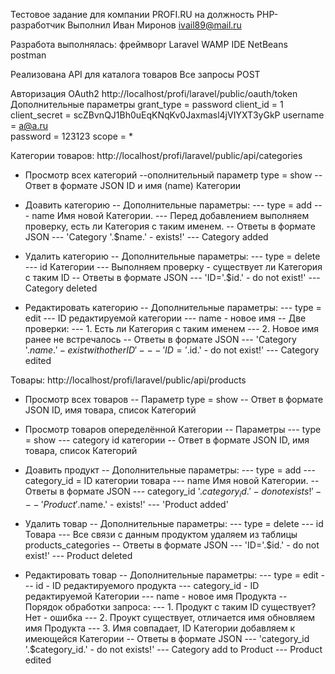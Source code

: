 Тестовое задание для компании PROFI.RU на должность PHP- разработчик
Выполнил Иван Миронов ivail89@mail.ru 

Разработа выполнялась: 
фреймворr Laravel 
WAMP
IDE NetBeans
postman

Реализована API для каталога товаров
Все запросы POST

Авторизация OAuth2
http://localhost/profi/laravel/public/oauth/token
Дополнительные параметры
grant_type = password
client_id = 1
client_secret = scZBvnQJ1Bh0uEqKNqKv0Jaxmasl4jVIYXT3yGkP
username = a@a.ru	
password = 123123
scope = *

Категории товаров:
http://localhost/profi/laravel/public/api/categories
- Просмотр всех категорий
--ополнительный параметр type = show
--Ответ в формате JSON ID и имя (name) Категории

- Доавить категорию
-- Дополнительные параметры:
--- type = add
--- name Имя новой Категории.
--- Перед добавлением выполняем проверку, есть ли Категория с таким именем.
-- Ответы в формате JSON
--- 'Category '.$name.' - exists!'
--- Category added

- Удалить категорию
-- Дополнительные параметры:
--- type = delete
--- id Категории
--- Выполняем проверку - существует ли Категория с таким ID
-- Ответы в формате JSON
--- 'ID='.$id.' - do not exist!'
--- Category deleted

- Редактировать категорию
-- Дополнительные параметры:
--- type = edit
--- ID редактируемой категории
--- name - новое имя
-- Две проверки:
--- 1. Есть ли Категория с таким именем
--- 2. Новое имя ранее не встречалось
-- Ответы в формате JSON
--- 'Category '.$name.' - exist with other ID'
--- 'ID='.$id.' - do not exist!'
--- Category edited

Товары:
http://localhost/profi/laravel/public/api/products
- Просмотр всех товаров
-- Параметр type = show
-- Ответ в формате JSON ID, имя товара, список Категорий
- Просмотр товаров опеределённой Категории
-- Параметры 
--- type = show
--- category id категории
-- Ответ в формате JSON ID, имя товара, список Категорий

- Доавить продукт
-- Дополнительные параметры:
--- type = add
--- category_id = ID категории товара
--- name Имя новой Категории.
-- Ответы в формате JSON
--- category_id '.$category_id.' - do not exists!'
--- 'Product '.$name.' - exists!'
--- 'Product added'

- Удалить товар
-- Дополнительные параметры:
--- type = delete
--- id Товара
--- Все связи с данным продуктом удаляем из таблицы products_categories
-- Ответы в формате JSON
--- 'ID='.$id.' - do not exist!'
--- Product deleted

- Редактировать товар
-- Дополнительные параметры:
--- type = edit
--- id - ID редактируемого продукта
--- category_id - ID редактируемой Категории 
--- name - новое имя Продукта
-- Порядок обработки запроса:
--- 1. Продукт с таким ID существует? Нет - ошибка
--- 2. Проукт существует, отличается имя обновляем имя Продукта
--- 3. Имя совпадает, ID Категории добавляем к имеющейся Категории
-- Ответы в формате JSON
--- 'category_id '.$category_id.' - do not exists!'
--- Category add to Product
--- Product edited
